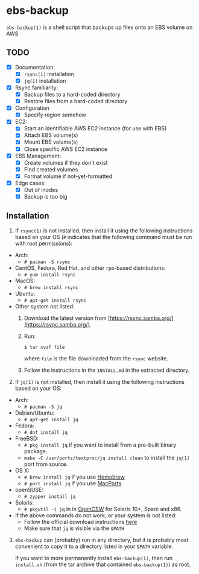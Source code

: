 # ebs-backup

`ebs-backup(1)` is a shell script that backups up files onto an EBS volume on AWS

## TODO
- [X] Documentation:
  - [X] `rsync(1)` installation
  - [X] `jq(1)` installation
- [X] Rsync familiarity:
  - [X] Backup files to a hard-coded directory
  - [X] Restore files from a hard-coded directory
- [X] Configuration
  - [X] Specify region somehow
- [X] EC2:
  - [X] Start an identifiable AWS EC2 instance (for use with EBS)
  - [X] Attach EBS volume(s)
  - [X] Mount EBS volume(s)
  - [X] Close specific AWS EC2 instance
- [X] EBS Management:
  - [X] Create volumes if they don't exist
  - [X] Find created volumes
  - [X] Format volume if not-yet-formatted
- [X] Edge cases:
  - [X] Out of inodes
  - [X] Backup is too big

## Installation

1. If `rsync(1)` is not installed, then install it using the following instructions based on your OS (`#` indicates that the following command must be run with root permissions):
  - Arch:
    - `# pacman -S rsync`
  - CentOS, Fedora, Red Hat, and other `rpm`-based distributions:
    - `# yum install rsync`
  - MacOS:
    - `# brew install rsync`
  - Ubuntu:
    - `# apt-get install rsync`
  - Other system not listed:
    1. Download the latest version from [https://rsync.samba.org/](https://rsync.samba.org/).
    2. Run:

       `$ tar xvzf file`
       
       where `file` is the file downloaded from the `rsync` website.
    3. Follow the instructions in the `INSTALL.md` in the extracted directory.
2. If `jq(1)` is not installed, then install it using the following instructions based on your OS:
  - Arch:
    - `# pacman -S jq`
  - Debian/Ubuntu:
    - `# apt-get install jq`
  - Fedora:
    - `# dnf install jq`
  - FreeBSD:
    - `# pkg install jq` if you want to install from a pre-built binary package.
    - `make -C /usr/ports/textproc/jq install clean` to install the `jq(1)` port from source.
  - OS X:
    - `# brew install jq` if you use [Homebrew](http://brew.sh/)
    - `# port install jq` if you use [MacPorts](https://www.macports.org/)
  - openSUSE:
    - `# zypper install jq`
  - Solaris:
    - `# pkgutil -i jq` in in [OpenCSW](https://www.opencsw.org/p/jq) for Solaris 10+, Sparc and x86.
  - If the above commands do not work, or your system is not listed:
    - Follow the official download instructions [here](https://stedolan.github.io/jq/download/)
    - Make sure that `jq` is visible via the `$PATH`
3. `ebs-backup` can (probably) run in any directory, but it is probably most convenient to copy it to a directory listed in your `$PATH` variable.

   If you want to more permanently install `ebs-backup(1)`, then run `install.sh` (from the tar archive that contained `ebs-backup(1)`) as root.
